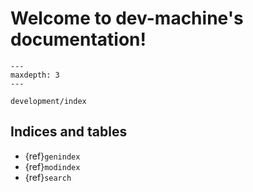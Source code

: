 # Welcome to dev-machine's documentation!

```{toctree}
---
maxdepth: 3
---

development/index
```

## Indices and tables

* {ref}`genindex`
* {ref}`modindex`
* {ref}`search`
